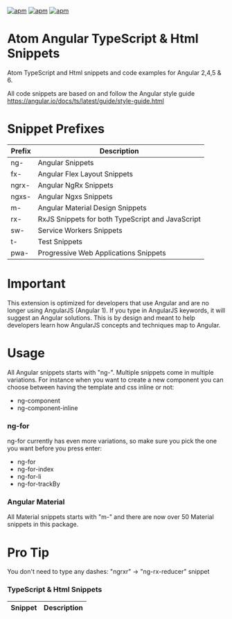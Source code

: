[![apm](https://img.shields.io/apm/v/angular-snippets.svg)](https://atom.io/packages/angular-snippets)
[![apm](https://img.shields.io/apm/dm/angular-snippets.svg)](https://atom.io/packages/angular-snippets)
[![apm](https://img.shields.io/apm/l/angular-snippets.svg)](https://atom.io/packages/angular-snippets)


# Atom Angular TypeScript & Html Snippets
Atom TypeScript and Html snippets and code examples for Angular 2,4,5 & 6.

All code snippets are based on and follow the Angular style guide https://angular.io/docs/ts/latest/guide/style-guide.html

# Snippet Prefixes

| Prefix | Description |
| ------- | ----------|
| ng- | Angular Snippets |
| fx- | Angular Flex Layout Snippets |
| ngrx- | Angular NgRx Snippets |
| ngxs- | Angular Ngxs Snippets |
| m- | Angular Material Design Snippets |
| rx- | RxJS Snippets for both TypeScript and JavaScript |
| sw- | Service Workers Snippets |
| t- | Test Snippets |
| pwa- | Progressive Web Applications Snippets |

# Important
This extension is optimized for developers that use Angular and are no longer using AngularJS (Angular 1).
If you type in AngularJS keywords, it will suggest an Angular solutions.
This is by design and meant to help developers learn how AngularJS concepts and techniques map to Angular.

# Usage

All Angular snippets starts with "ng-".
Multiple snippets come in multiple variations. For instance when you want to create a new component you can choose between having the template and css inline or not:
* ng-component
* ng-component-inline

### ng-for

ng-for currently has even more variations, so make sure you pick the one you want before you press enter:
* ng-for
* ng-for-index
* ng-for-li
* ng-for-trackBy

### Angular Material
All Material snippets starts with "m-" and there are now over 50 Material snippets in this package.

# Pro Tip

You don't need to type any dashes: "ngrxr" -> "ng-rx-reducer" snippet

### TypeScript & Html Snippets

| Snippet | Description |
| ------- | ----------|

